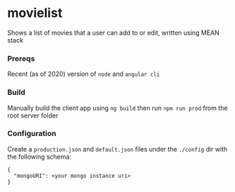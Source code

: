 # movielist
Shows a list of movies that a user can add to or edit, written using MEAN stack

### Prereqs

Recent (as of 2020) version of `node` and `angular cli`

### Build

Manually build the client app using `ng build` then run `npm run prod` from the root server folder

### Configuration

Create a `production.json` and `default.json` files under the `./config` dir with the following schema:
``` 
{
  "mongoURI": <your mongo instance uri>
}
```
